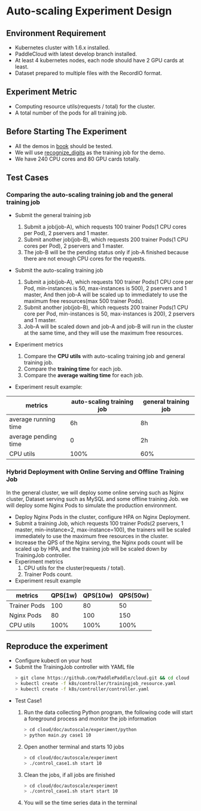 # Auto-scaling Experiment Design

## Environment Requirement

- Kubernetes cluster with 1.6.x installed.
- PaddleCloud with latest develop branch installed.
- At least 4 kubernetes nodes, each node should have 2 GPU cards at least.
- Dataset prepared to multiple files with the RecordIO format.

## Experiment Metric

- Computing resource utils(requests / total) for the cluster.
- A total number of the pods for all training job.

## Before Starting The Experiment

- All the demos in [book](https://github.com/PaddlePaddle/book) should be tested.
- We will use [recognize_digits](https://github.com/PaddlePaddle/cloud/tree/develop/demo/recognize_digits) as the training job for the demo.
- We have 240 CPU cores and 80 GPU cards totally.

## Test Cases

### Comparing the auto-scaling training job and the general training job

- Submit the general training job 
    1. Submit a job(job-A), which requests 100 trainer Pods(1 CPU cores per Pod), 2 pservers and 1 master.
    1. Submit another job(job-B), which requests 200 trainer Pods(1 CPU cores per Pod), 2 pservers and 1 master.
    1. The job-B will be the pending status only if job-A finished because there are not enough CPU cores for the requests.
- Submit the auto-scaling training job
    1. Submit a job(job-A), which requests 100 trainer Pods(1 CPU core per Pod, min-instances is 50, max-instances is 500), 2 pservers and 1 master, And then job-A will be scaled up to immediately to use the maximum free resources(max 500 trainer Pods).
    1. Submit another job(job-B), which requests 200 trainer Pods(1 CPU core per Pod, min-instances is 50, max-instances is 200), 2 pservers and 1 master.
    1. Job-A will be scaled down and job-A and job-B will run in the cluster at the same time, and they will use the maximum free resources.

- Experiment metrics
    1. Compare the **CPU utils** with auto-scaling training job and general training job.
    1. Compare the **training time** for each job.
    1. Compare the **average waiting time** for each job. 

- Experiment result example:

metrics |  auto-scaling training job| general training job
-- | -- | --
average running time | 6h | 8h
average pending time | 0 | 2h
CPU utils | 100% | 60%

### Hybrid Deployment with Online Serving and Offline Training Job

In the general cluster, we will deploy some online serving such as Nginx cluster, Dataset serving such as MySQL and some offline training Job. we will deploy some Nginx Pods to simulate the production environment. 

- Deploy Nginx Pods in the cluster, configure HPA on Nginx Deployment.
- Submit a training Job, which requests 100 trainer Pods(2 pservers, 1 master, min-instance=2, max-instance=100), the trainers will be scaled immediately to use the maximum free resources in the cluster.
- Increase the QPS of the Nginx serving, the Nginx pods count will be scaled up by HPA, and the training job will be scaled down by TrainingJob controller.
- Experiment metrics
    1. CPU utils for the cluster(requests / total).
    1. Trainer Pods count.
- Experiment result example

metrics | QPS(1w) | QPS(10w) | QPS(50w)
-- | -- | -- | --
Trainer Pods | 100 | 80 | 50
Nginx Pods | 80 | 100 | 150
CPU utils| 100% | 100% | 100%

## Reproduce the experiment

- Configure kubectl on your host
- Submit the TrainingJob controller with YAML file
    ```bash
    > git clone https://github.com/PaddlePaddle/cloud.git && cd cloud
    > kubectl create -f k8s/controller/trainingjob_resource.yaml
    > kubectl create -f k8s/controller/controller.yaml
    ```
- Test Case1
    1. Run the data collecting Python program, the following code
        will start a foreground process and monitor the job information
        ```bash
        > cd cloud/doc/autoscale/experiment/python
        > python main.py case1 10
        ```
    1. Open another terminal and starts 10 jobs 
        ```bash
        > cd cloud/doc/autoscale/experiment
        > ./control_case1.sh start 10
        ```
    1. Clean the jobs, if all jobs are finished
        ```bash
        > cd cloud/doc/autoscale/experiment 
        > ./control_case1.sh start start 10
        ```

    1. You will se the time series data in the terminal
